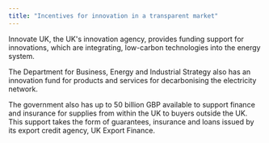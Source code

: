 ```yaml
---
title: "Incentives for innovation in a transparent market"
---
```

Innovate UK, the UK's innovation agency, provides funding support for innovations, which are integrating, low-carbon technologies into the energy system.
 
The Department for Business, Energy and Industrial Strategy also has an innovation fund for products and services for decarbonising the electricity network. 

The government also has up to 50 billion GBP available to support finance and insurance for   supplies from within the UK to buyers outside the UK. This support takes the form of guarantees, insurance and loans issued by its export credit agency, UK Export Finance. 
